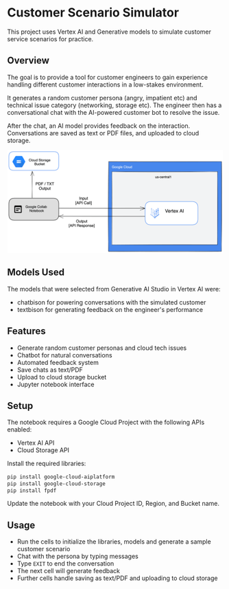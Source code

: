 # Customer Scenario Simulator

This project uses Vertex AI and Generative models to simulate customer service scenarios for practice.

## Overview

The goal is to provide a tool for customer engineers to gain experience handling different customer interactions in a low-stakes environment.

It generates a random customer persona (angry, impatient etc) and technical issue category (networking, storage etc). The engineer then has a conversational chat with the AI-powered customer bot to resolve the issue.

After the chat, an AI model provides feedback on the interaction. Conversations are saved as text or PDF files, and uploaded to cloud storage.

![Architecture](Architecture.png)

## Models Used

The models that were selected from Generative AI Studio in Vertex AI were:

* chatbison for powering conversations with the simulated customer
* textbison for generating feedback on the engineer's performance

## Features
* Generate random customer personas and cloud tech issues
* Chatbot for natural conversations
* Automated feedback system
* Save chats as text/PDF
* Upload to cloud storage bucket
* Jupyter notebook interface

## Setup
The notebook requires a Google Cloud Project with the following APIs enabled:

* Vertex AI API
* Cloud Storage API
  
Install the required libraries:

```
pip install google-cloud-aiplatform
pip install google-cloud-storage
pip install fpdf
```

Update the notebook with your Cloud Project ID, Region, and Bucket name.

## Usage
* Run the cells to initialize the libraries, models and generate a sample customer scenario
* Chat with the persona by typing messages
* Type `EXIT` to end the conversation
* The next cell will generate feedback
* Further cells handle saving as text/PDF and uploading to cloud storage

